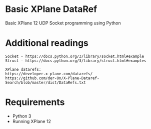 # Basic XPlane DataRef
Basic XPlane 12 UDP Socket programming using Python

# Additional readings

    Socket - https://docs.python.org/3/library/socket.html#example
    Struct - https://docs.python.org/3/library/struct.html#examples
    
    XPlane datarefs:
    https://developer.x-plane.com/datarefs/
    https://github.com/der-On/X-Plane-Dataref-Search/blob/master/dist/DataRefs.txt

# Requirements

* Python 3
* Running XPlane 12
